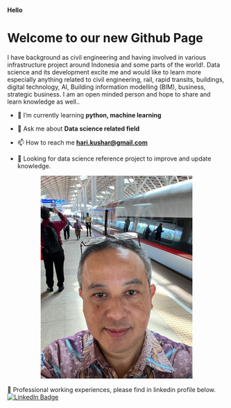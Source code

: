 **Hello** 

# Welcome to our new Github Page
I have background as civil engineering and having involved in various infrastructure project around Indonesia and some parts of the world!. 
Data science and its development excite me and would like to learn more especially anything related to civil engineering, rail, rapid transits, buildings, digital technology, AI, Building information modelling (BIM), business, strategic business.
I am an open minded person and hope to share and learn knowledge as well..
<br>

- 🌱 I’m currently learning **python, machine learning**

- 💬 Ask me about **Data science related field**
  
- 📫 How to reach me **hari.kushar@gmail.com**
  
- 👀 Looking for data science reference project to improve and update knowledge.

<p align="center">
  <img src="me and Whoosh2.jpeg" width="350px" height="467px">
</p>
🏢 Professional working experiences, please find in linkedin profile below.
<a href="https://www.linkedin.com/in/hari-kusharwanto-79561810/">
    <img src="https://img.shields.io/badge/LinkedIn-blue?style=for-the-badge&logo=linkedin&logoColor=white" alt="LinkedIn Badge"/>
  </a>
